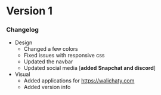 # Version 1

### Changelog

- Design
    * Changed a few colors
    * Fixed issues with responsive css
    * Updated the navbar
    * Updated social media [**added** **Snapchat and discord**]
- Visual 
    * Added applications for <https://walichaty.com>
    * Added version info
